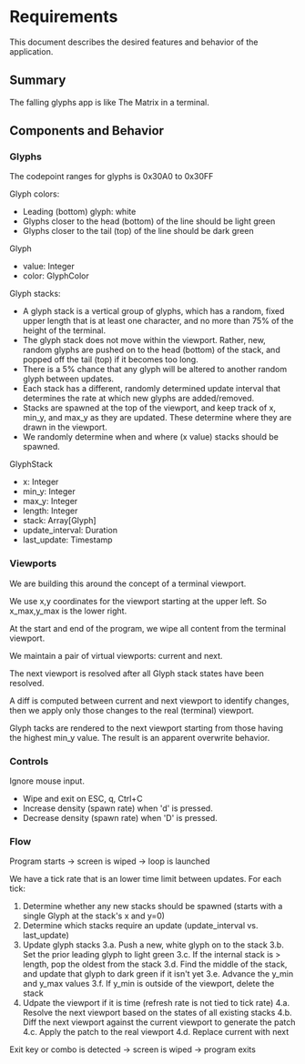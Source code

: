# Requirements

This document describes the desired features and behavior of the application.


## Summary

The falling glyphs app is like The Matrix in a terminal.


## Components and Behavior

### Glyphs

The codepoint ranges for glyphs is 0x30A0 to 0x30FF

Glyph colors:
  * Leading (bottom) glyph: white
  * Glyphs closer to the head (bottom) of the line should be light green
  * Glyphs closer to the tail (top) of the line should be dark green

  Glyph
  - value: Integer
  - color: GlyphColor

Glyph stacks:
  * A glyph stack is a vertical group of glyphs, which has a random, fixed upper length that is at least one character, and no more than 75% of the height of the terminal.
  * The glyph stack does not move within the viewport. Rather, new, random glyphs are pushed on to the head (bottom) of the stack, and popped off the tail (top) if it becomes too long.
  * There is a 5% chance that any glyph will be altered to another random glyph between updates.
  * Each stack has a different, randomly determined update interval that determines the rate at which new glyphs are added/removed.
  * Stacks are spawned at the top of the viewport, and keep track of x, min_y, and max_y as they are updated. These determine where they are drawn in the viewport.
  * We randomly determine when and where (x value) stacks should be spawned.

  GlyphStack
  - x: Integer
  - min_y: Integer
  - max_y: Integer
  - length: Integer
  - stack: Array[Glyph]
  - update_interval: Duration
  - last_update: Timestamp

### Viewports

We are building this around the concept of a terminal viewport.

We use x,y coordinates for the viewport starting at the upper left. So x_max,y_max is the lower right.

At the start and end of the program, we wipe all content from the terminal viewport.

We maintain a pair of virtual viewports: current and next.

The next viewport is resolved after all Glyph stack states have been resolved.

A diff is computed between current and next viewport to identify changes, then we apply only those changes to the real (terminal) viewport.

Glyph tacks are rendered to the next viewport starting from those having the highest min_y value. The result is an apparent overwrite behavior.

### Controls

Ignore mouse input.

* Wipe and exit on ESC, q, Ctrl+C
* Increase density (spawn rate) when 'd' is pressed.
* Decrease density (spawn rate) when 'D' is pressed.


### Flow

Program starts -> screen is wiped -> loop is launched

We have a tick rate that is an lower time limit between updates. 
For each tick:
1. Determine whether any new stacks should be spawned (starts with a single Glyph at the stack's x and y=0)
2. Determine which stacks require an update (update_interval vs. last_update)
3. Update glyph stacks
  3.a. Push a new, white glyph on to the stack
  3.b. Set the prior leading glyph to light green
  3.c. If the internal stack is > length, pop the oldest from the stack
  3.d. Find the middle of the stack, and update that glyph to dark green if it isn't yet
  3.e. Advance the y_min and y_max values
  3.f. If y_min is outside of the viewport, delete the stack
4. Udpate the viewport if it is time (refresh rate is not tied to tick rate)
  4.a. Resolve the next viewport based on the states of all existing stacks
  4.b. Diff the next viewport against the current viewport to generate the patch
  4.c. Apply the patch to the real viewport
  4.d. Replace current with next

Exit key or combo is detected -> screen is wiped -> program exits

